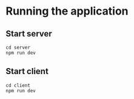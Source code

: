 # Running the application

## Start server
```
cd server
npm run dev
```

## Start client
```
cd client
npm run dev
```
